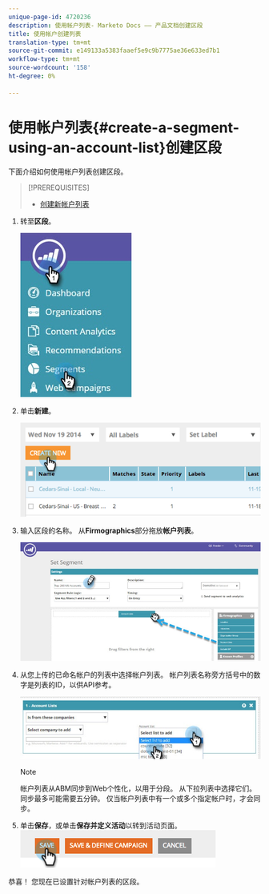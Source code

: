 ```yaml
---
unique-page-id: 4720236
description: 使用帐户列表- Marketo Docs —— 产品文档创建区段
title: 使用帐户创建列表
translation-type: tm+mt
source-git-commit: e149133a5383faaef5e9c9b7775ae36e633ed7b1
workflow-type: tm+mt
source-wordcount: '158'
ht-degree: 0%

---
```



# 使用帐户列表{#create-a-segment-using-an-account-list}创建区段

下面介绍如何使用帐户列表创建区段。

>[!PREREQUISITES]
>
>* [创建新帐户列表](../../../product-docs/account-based-marketing/target/account-lists.md)

>



1. 转至&#x200B;**区段**。

   ![](assets/new-dropdown-segments-hand-no-account-list.jpg)

1. 单击&#x200B;**新建**。

   ![](assets/image2014-11-19-19-3a33-3a47.png)

1. 输入区段的名称。 从&#x200B;**Firmographics**&#x200B;部分拖放&#x200B;**帐户列表**。

   ![](assets/set-segment-hands.jpg)

1. 从您上传的已命名帐户的列表中选择帐户列表。 帐户列表名称旁方括号中的数字是列表的ID，以供API参考。

   ![](assets/select-list-for-segment-hands.jpg)

   >[!NOTE]
   >
   >帐户列表从ABM同步到Web个性化，以用于分段。 从下拉列表中选择它们。 同步最多可能需要五分钟。 仅当帐户列表中有一个或多个指定帐户时，才会同步。

1. 单击&#x200B;**保存**，或单击&#x200B;**保存并定义活动**&#x200B;以转到活动页面。\
   ![](assets/image2014-11-19-19-3a48-3a20.png)

恭喜！ 您现在已设置针对帐户列表的区段。
